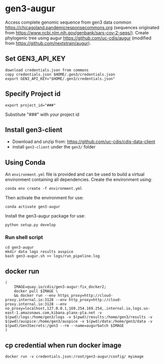 # gen3-augur

Access complete genomic sequence from gen3 data common https://chicagoland.pandemicresponsecommons.org (sequences originated from https://www.ncbi.nlm.nih.gov/genbank/sars-cov-2-seqs/). Create phylogenic tree using augur https://github.com/uc-cdis/augur (modified from https://github.com/nextstrain/augur).

## Set GEN3_API_KEY

```
download credentials.json from commons
copy credentials.json $HOME/.gen3/credentials.json
export GEN3_API_KEY="$HOME/.gen3/credentials.json"
```
## Specify Project id

```
export project_id="###"
```
Substitute "###" with your project id

## Install gen3-client

* Download and unzip from: https://github.com/uc-cdis/cdis-data-client
* install `gen3-client` under the `gen3/` folder

## Using Conda

An `environment.yml` file is provided and can be used to build a virtual environment containing all dependencies. Create the environment using:
```
conda env create -f environment.yml
```
Then activate the environment for use:
```
conda activate gen3-augur
```

Install the gen3-augur package for use:
```
python setup.py develop
```

### Run shell script
```
cd gen3-augur
mkdir data logs results auspice
bash gen3-augur.sh >> logs/run_pipeline.log
```

## docker run

```
(
    IMAGE=quay.io/cdis/gen3-augur:fix_docker2;
    docker pull $IMAGE \
    && docker run --env https_proxy=http://cloud-proxy.internal.io:3128 --env http_proxy=http://cloud-proxy.internal.io:3128 --env no_proxy=localhost,127.0.0.1,169.254.169.254,.internal.io,logs.us-east-1.amazonaws.com,kibana.planx-pla.net -v $(pwd)/logs:/home/gen3/logs -v $(pwd)/results:/home/gen3/results -v $(pwd)/auspice:/home/gen3/auspice -v $(pwd)/data:/home/gen3/data -v $(pwd)/Gen3Secrets:/gen3 --rm --name=augurbatch $IMAGE
)
```
## cp credential when run docker image
```
docker run -v credentials.json:/root/gen3-augur/config/ myimage
```
